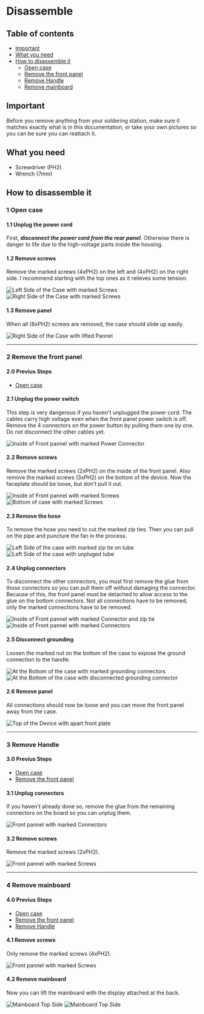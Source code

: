 # Disassemble
## Table of contents
- [Important](https://github.com/4Source/ST-862D_Mod/blob/master/doc/ST-862D_Disassemble.md#important)
- [What you need](https://github.com/4Source/ST-862D_Mod/blob/master/doc/ST-862D_Disassemble.md#what-you-need)
- [How to disassemble it](https://github.com/4Source/ST-862D_Mod/blob/master/doc/ST-862D_Disassemble.md#how-to-disassemble-it)
  - [Open case](https://github.com/4Source/ST-862D_Mod/blob/master/doc/ST-862D_Disassemble.md#1-open-case)
  - [Remove the front panel](https://github.com/4Source/ST-862D_Mod/blob/master/doc/ST-862D_Disassemble.md#2-remove-the-front-panel)
  - [Remove Handle](https://github.com/4Source/ST-862D_Mod/blob/master/doc/ST-862D_Disassemble.md#3-remove-handle)
  - [Remove mainboard](https://github.com/4Source/ST-862D_Mod/blob/master/doc/ST-862D_Disassemble.md#2-remove-the-front-panel)


## Important
Before you remove anything from your soldering station, make sure it matches exactly what is in this documentation, or take your own pictures so you can be sure you can reattach it.

## What you need
- Screwdriver (PH2)
- Wrench (7mm)

## How to disassemble it
### 1 Open case
#### 1.1 Unplug the power cord
First, ***disconnect the power cord from the rear panel***. Otherwise there is danger to life due to the high-voltage parts inside the housing.
#### 1.2 Remove screws
Remove the marked screws (4xPH2) on the left and (4xPH2) on the right side. I recommend starting with the top ones as it relieves some tension.

![Left Side of the Case with marked Screws](/doc/img/ST-862D_CL_LS-M.jpg) 
![Right Side of the Case with marked Screws](/doc/img/ST-862D_CL_RS-M.jpg)

#### 1.3 Remove panel
When all (8xPH2) screws are removed, the case should slide up easily.

![Right Side of the Case with lifted Pannel](/doc/img/ST-862D_OP_RS.jpg)

---

### 2 Remove the front panel
#### 2.0 Previus Steps
- [Open case](https://github.com/4Source/ST-862D_Mod/blob/master/doc/ST-862D_Disassemble.md#1-open-case)
#### 2.1 Unplug the power switch
This step is very dangerous if you haven't unplugged the power cord. The cables carry high voltage even when the front panel power switch is off. 
Remove the 4 connectors on the power button by pulling them one by one. Do not disconnect the other cables yet.

![Inside of Front pannel with marked Power Connector](/doc/img/ST-862D_OP_FRRS_CON1-M.jpg)

#### 2.2 Remove screws
Remove the marked screws (2xPH2) on the inside of the front panel. Also remove the marked screws (3xPH2) on the bottom of the device. Now the faceplate should be loose, but don't pull it out.

![Inside of Front pannel with marked Screws](/doc/img/ST-862D_OP_FR-M.jpg)
![Bottom of case with marked Screws](/doc/img/ST-862D_CL_BT-M.jpg)

#### 2.3 Remove the hose
To remove the hose you need to cut the marked zip ties. Then you can pull on the pipe and puncture the fan in the process.

![Left Side of the case with marked zip tie on tube](/doc/img/ST-862D_OP_LS_TB-M.jpg)
![Left Side of the case with unpluged tube](/doc/img/ST-862D_OP_LS_TB-DIS.jpg)

#### 2.4 Unplug connectors
To disconnect the other connectors, you must first remove the glue from those connectors so you can pull them off without damaging the connector. Because of this, the front panel must be detached to allow access to the glue on the bottom connectors. Not all connections have to be removed, only the marked connections have to be removed.

![Inside of Front pannel with marked Connector and zip tie](/doc/img/ST-862D_OP_FRLS_CON-M.jpg)
![Inside of Front pannel with marked Connectors](/doc/img/ST-862D_OP_FRRS_CON2-M.jpg)

#### 2.5 Disconnect grounding
Loosen the marked nut on the bottom of the case to expose the ground connection to the handle.

![At the Bottom of the case with marked grounding connectors](/doc/img/ST-862D_OP_BT_CON-M.jpg)
![At the Bottom of the case with disconnected grounding connector](/doc/img/ST-862D_OP_BT_CON-DIS.jpg)

#### 2.6 Remove panel
All connections should now be loose and you can move the front panel away from the case.

![Top of the Device with apart front plate](/doc/img/ST-862D_OP_TP_FR-DIS.jpg)

---
### 3 Remove Handle
#### 3.0 Previus Steps
- [Open case](https://github.com/4Source/ST-862D_Mod/blob/master/doc/ST-862D_Disassemble.md#1-open-case)
- [Remove the front panel](https://github.com/4Source/ST-862D_Mod/blob/master/doc/ST-862D_Disassemble.md#2-remove-the-front-panel)
#### 3.1 Unplug connectors
If you haven't already done so, remove the glue from the remaining connectors on the board so you can unplug them.

![Front pannel with marked Connectors](/doc/img/ST-862D_OP_FR-DIS_CON-M.jpg)

#### 3.2 Remove screws
Remove the marked screws (2xPH2).

![Front pannel with marked Screws]()

---

### 4 Remove mainboard
#### 4.0 Previus Steps
- [Open case](https://github.com/4Source/ST-862D_Mod/blob/master/doc/ST-862D_Disassemble.md#1-open-case)
- [Remove the front panel](https://github.com/4Source/ST-862D_Mod/blob/master/doc/ST-862D_Disassemble.md#2-remove-the-front-panel)
- [Remove Handle](https://github.com/4Source/ST-862D_Mod/blob/master/doc/ST-862D_Disassemble.md#3-remove-handle)
#### 4.1 Remove screws
Only remove the marked screws (4xPH2).

![Front pannel with marked Screws](/doc/img/ST-862D_OP_FR-DIS_CON-DIS_MB-M.jpg)

#### 4.2 Remove mainboard
Now you can lift the mainboard with the display attached at the back.

![Mainboard Top Side](/doc/img/ST-862D_MB_TP.jpg)
![Mainboard Top Side](/doc/img/ST-862D_MB_BT.jpg)
